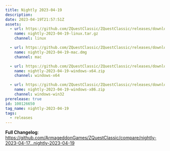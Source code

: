 ```yaml
---
title: Nightly 2023-04-19
description: 
date: 2023-04-19T21:57:51Z
assets: 
  - url: https://github.com/ZQuestClassic/ZQuestClassic/releases/download/nightly-2023-04-19/nightly-2023-04-19-linux.tar.gz
    name: nightly-2023-04-19-linux.tar.gz
    channel: linux

  - url: https://github.com/ZQuestClassic/ZQuestClassic/releases/download/nightly-2023-04-19/nightly-2023-04-19-mac.dmg
    name: nightly-2023-04-19-mac.dmg
    channel: mac

  - url: https://github.com/ZQuestClassic/ZQuestClassic/releases/download/nightly-2023-04-19/nightly-2023-04-19-windows-x64.zip
    name: nightly-2023-04-19-windows-x64.zip
    channel: windows-x64

  - url: https://github.com/ZQuestClassic/ZQuestClassic/releases/download/nightly-2023-04-19/nightly-2023-04-19-windows-x86.zip
    name: nightly-2023-04-19-windows-x86.zip
    channel: windows-win32
prerelease: true
id: 100126650
tag_name: nightly-2023-04-19
tags:
  - releases
---
```


**Full Changelog**: https://github.com/ArmageddonGames/ZQuestClassic/compare/nightly-2023-04-17...nightly-2023-04-19

